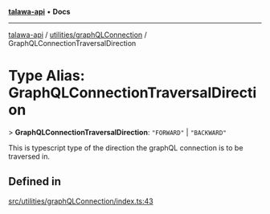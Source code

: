 [**talawa-api**](../../../README.md) • **Docs**

***

[talawa-api](../../../modules.md) / [utilities/graphQLConnection](../README.md) / GraphQLConnectionTraversalDirection

# Type Alias: GraphQLConnectionTraversalDirection

\> **GraphQLConnectionTraversalDirection**: `"FORWARD"` \| `"BACKWARD"`

This is typescript type of the direction the graphQL connection is to be traversed in.

## Defined in

[src/utilities/graphQLConnection/index.ts:43](https://github.com/PalisadoesFoundation/talawa-api/blob/67d017fd9312183a6b2bae1b160bc814f56ab5c2/src/utilities/graphQLConnection/index.ts#L43)
